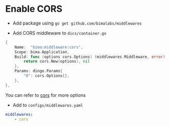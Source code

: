 # Enable CORS 

- Add package using `go get github.com/bimalabs/middlewares`

- Add CORS middleware to `dics/container.go`

```go
{
    Name:  "bima:middleware:cors",
    Scope: bima.Application,
    Build: func (options cors.Options) (middlewares.Middleware, error) {
        return cors.New(options), nil
    },
    Params: dingo.Params{
        "0": cors.Options{},
    },
},
```

You can refer to [cors](github.com/rs/cors) for more options

- Add to `configs/middlewares.yaml`

```yaml
middlewares:
    - cors
```
